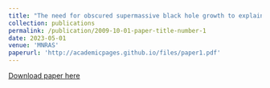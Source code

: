 ```yaml
---
title: "The need for obscured supermassive black hole growth to explain quasar proximity zones in the epoch of reionization"
collection: publications
permalink: /publication/2009-10-01-paper-title-number-1
date: 2023-05-01
venue: 'MNRAS'
paperurl: 'http://academicpages.github.io/files/paper1.pdf'
---
```


[Download paper here](http://academicpages.github.io/files/paper1.pdf)

